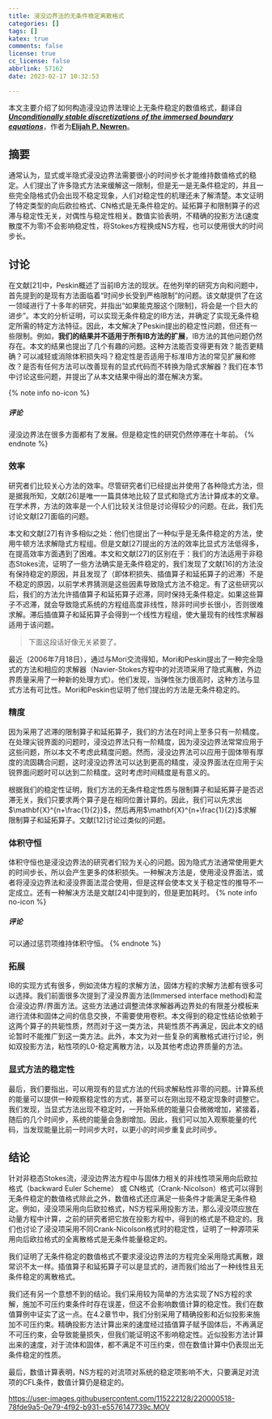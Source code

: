 ```yaml
---
title: 浸没边界法的无条件稳定离散格式
categories: []
tags: []
katex: true
comments: false
license: true
cc_license: false
abbrlink: 57162
date: 2023-02-17 10:32:53

---
```


本文主要介绍了如何构造浸没边界法理论上无条件稳定的数值格式，翻译自[***Unconditionally stable discretizations of the immersed boundary equations***]()，作者为[**Elijah P. Newren**]()。

<!--more-->

## 摘要

通常认为，显式或半隐式浸没边界法需要很小的时间步长才能维持数值格式的稳定。人们提出了许多隐式方法来缓解这一限制，但是无一是无条件稳定的，并且一些完全隐格式仍会出现不稳定现象，人们对稳定性的机理还未了解清楚。本文证明了特定类型的向后欧拉格式、CN格式是无条件稳定的。延拓算子和限制算子的迟滞与稳定性无关，对偶性与稳定性相关。数值实验表明，不精确的投影方法(速度散度不为零)不会影响稳定性，将Stokes方程换成NS方程，也可以使用很大的时间步长。

## 讨论

在文献[21]中，Peskin概述了当前IB方法的现状。在他列举的研究方向和问题中，首先提到的是现有方法面临着“时间步长受到严格限制”的问题。该文献提供了在这一领域进行了十多年的研究，并指出“如果能克服这个[限制]，将会是一个巨大的进步”。本文的分析证明，可以实现无条件稳定的IB方法，并确定了实现无条件稳定所需的特定方法特征。因此，本文解决了Peskin提出的稳定性问题，但还有一些限制。例如，**我们的结果并不适用于所有IB方法的扩展**，IB方法的其他问题仍然存在。本文的结果也提出了几个有趣的问题。这种方法能否变得更有效？能否更精确？可以减轻或消除体积损失吗？稳定性是否适用于标准IB方法的常见扩展和修改？是否有任何方法可以改善现有的显式代码而不转换为隐式求解器？我们在本节中讨论这些问题，并提出了从本文结果中得出的潜在解决方案。

{% note info no-icon %}

##### 评论

浸没边界法在很多方面都有了发展。但是稳定性的研究仍然停滞在十年前。
{% endnote %}

### 效率

研究者们比较关心方法的效率。尽管研究者们已经提出并使用了各种隐式方法，但是据我所知，文献[26]是唯一一篇具体地比较了显式和隐式方法计算成本的文章。在学术界，方法的效率是一个人们比较关注但是讨论得较少的问题。在此，我们先讨论文献[27]面临的问题。

本文和文献[27]有许多相似之处：他们也提出了一种似乎是无条件稳定的方法，使用牛顿方法求解隐式方程组。但是文献[27]提出的方法的效率比显式方法低得多，在提高效率方面遇到了困难。本文和文献[27]的区别在于：我们的方法适用于非稳态Stokes流，证明了一些方法确实是无条件稳定的，我们发现了文献[16]的方法没有保持稳定的原因，并且发现了（即体积损失、插值算子和延拓算子的迟滞）不是不稳定的原因，以前学术界猜测是这些因素导致隐式方法不稳定。有了这些研究以后，我们的方法允许插值算子和延拓算子迟滞，同时保持无条件稳定。如果这些算子不迟滞，就会导致隐式系统的方程组高度非线性，除非时间步长很小，否则很难求解。滞后插值算子和延拓算子会得到一个线性方程组，使大量现有的线性求解器适用于该问题。

> 下面这段话好像无关紧要了。

最近（2006年7月18日），通过与Mori交流得知，Mori和Peskin提出了一种完全隐式的方法和相应的求解器（Navier-Stokes方程中的对流项采用了隐式离散，外边界质量采用了一种新的处理方式）。他们发现，当弹性张力很高时，这种方法与显式方法有可比性。Mori和Peskin也证明了他们提出的方法是无条件稳定的。

### 精度

因为采用了迟滞的限制算子和延拓算子，我们的方法在时间上至多只有一阶精度。在处理尖锐界面的问题时，浸没边界法只有一阶精度，因为浸没边界法常常应用于这些问题，所以本文不考虑此精度问题。然而，浸没边界法可以应用于固体带有厚度的流固耦合问题，这时浸没边界法可以达到更高的精度，浸没界面法在应用于尖锐界面问题时可以达到二阶精度。这时考虑时间精度是有意义的。

根据我们的稳定性证明，我们方法的无条件稳定性质与限制算子和延拓算子是否迟滞无关，我们只要求两个算子是在相同位置计算的。因此，我们可以先求出$\mathbf{X}^{n+\frac{1}{2}}$，然后再用$\mathbf{X}^{n+\frac{1}{2}}$求解限制算子和延拓算子。文献[12]讨论过类似的问题。

### 体积守恒

体积守恒也是浸没边界法的研究者们较为关心的问题。因为隐式方法通常使用更大的时间步长，所以会产生更多的体积损失。一种解决方法是，使用浸没界面法，或者将浸没边界法和浸没界面法混合使用，但是这样会使本文关于稳定性的推导不一定成立。还有一种解决方法是文献[24]中提到的，但是更加耗时。
{% note info no-icon %}

##### 评论

可以通过惩罚项维持体积守恒。
{% endnote %}

### 拓展

IB的实现方式有很多，例如流体方程的求解方法，固体方程的求解方法都有很多可以选择。我们前面很多次提到了浸没界面方法(Immersed interface method)和混合浸没边界/界面方法。这些方法通过调整流体求解器再边界处的有限差分模板来进行流体和固体之间的信息交换，不需要使用卷积。本文得到的稳定性结论依赖于这两个算子的共轭性质，然而对于这一类方法，共轭性质不再满足，因此本文的结论暂时不能推广到这一类方法。此外，本文为对一些复杂的离散格式进行讨论，例如双投影方法，粘性项的L0-稳定离散方法，以及其他考虑边界质量的方法。



### 显式方法的稳定性

最后，我们要指出，可以用现有的显式方法的代码求解粘性非零的问题。计算系统的能量可以提供一种观察稳定性的方式，甚至可以在刚出现不稳定现象时调整它。我们发现，当显式方法出现不稳定时，一开始系统的能量只会微微增加，紧接着，随后的几个时间步，系统的能量会急剧增加。因此，我们可以加入观察能量的代码，当发现能量比前一时间步大时，以更小的时间步重复此时间步。

## 结论

针对非稳态Stokes流，浸没边界法方程中与固体力相关的非线性项采用向后欧拉格式（backward Euler Scheme） 或 CN格式（Crank-Nicolson）格式可以得到无条件稳定的数值格式除此之外，数值格式还应满足一些条件才能满足无条件稳定。例如，浸没项采用向后欧拉格式，NS方程采用投影方法，那么浸没项应放在动量方程中计算，之前的研究者把它放在投影方程中，得到的格式是不稳定的。我们也讨论了浸没项采用不同Crank-Nicolson格式时的稳定性，证明了一种源项采用向后欧拉格式的全离散格式是无条件能量稳定的。

我们证明了无条件稳定的数值格式不要求浸没边界法的方程完全采用隐式离散，跟常识不太一样。插值算子和延拓算子可以是显式的，进而我们给出了一种线性且无条件稳定的离散格式。

我们还有另一个意想不到的结论。我们采用较为简单的方法实现了NS方程的求解，施加不可压约束条件时存在误差，但这不会影响数值计算的稳定性。我们在数值算例中证实了这一点。在4.2章节中，我们分别采用了精确投影和近似投影来施加不可压约束。精确投影方法计算出来的速度经过插值算子赋予固体后，不再满足不可压约束，会导致能量损失，但我们能证明这不影响稳定性。近似投影方法计算出来的速度，对于流体和固体，都不满足不可压约束，但在数值计算中仍表现出无条件稳定的性质。

最后，数值计算表明，NS方程的对流项对系统的稳定项影响不大，只要满足对流项的CFL条件，数值计算仍是稳定的。



https://user-images.githubusercontent.com/115222128/220000518-78fde9a5-0e79-4f92-b931-e5576147739c.MOV

